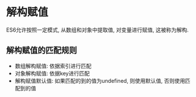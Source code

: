 # 解构赋值

ES6允许按照一定模式, 从数组和对象中提取值, 对变量进行赋值, 这被称为解构. 

## 解构赋值的匹配规则

* 数组解构赋值: 依据索引进行匹配
* 对象解构赋值: 依据key进行匹配
* 解构赋值默认值: 如果匹配的到的值为undefined, 则使用默认值, 否则使用匹配到的值
